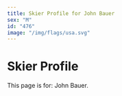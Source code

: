 ```yaml
---
title: Skier Profile for John Bauer
sex: "M"
id: "476"
image: "/img/flags/usa.svg" 
---
```


# Skier Profile

This page is for: John Bauer.
    